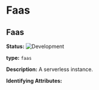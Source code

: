 <!-- NOTE: THIS FILE IS AUTOGENERATED. DO NOT EDIT BY HAND. -->
<!-- see templates/registry/markdown/entity_namespace.md.j2 -->




# Faas



## Faas

**Status:** ![Development](https://img.shields.io/badge/-development-blue)

**type:** `faas`

**Description:** A serverless instance.


**Identifying Attributes:**



